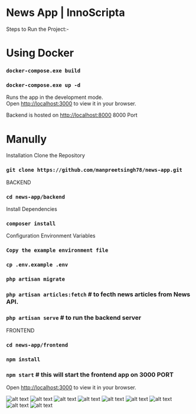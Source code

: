 # News App | InnoScripta

Steps to Run the Project:- 

# Using Docker

### `docker-compose.exe build`

### `docker-compose.exe up -d`

Runs the app in the development mode.\
Open [http://localhost:3000](http://localhost:3000) to view it in your browser.

Backend is hosted on [http://localhost:8000](http://localhost:8000) 
8000 Port


# Manully


Installation
Clone the Repository

### `git clone https://github.com/manpreetsingh78/news-app.git`
BACKEND
### `cd news-app/backend`

Install Dependencies
### `composer install`

Configuration
Environment Variables

### `Copy the example environment file `

### `cp .env.example .env`

### `php artisan migrate`

### `php artisan articles:fetch` # to fecth news articles from News API.

### `php artisan serve` # to run the backend server

FRONTEND
### `cd news-app/frontend`

### `npm install`

### `npm start` # this will start the frontend app on 3000 PORT

Open [http://localhost:3000](http://localhost:3000) to view it in your browser.


![alt text](images/image.png)
![alt text](images/image-1.png)
![alt text](images/image-2.png)
![alt text](images/image-3.png)
![alt text](images/image-4.png)
![alt text](images/image-5.png)
![alt text](images/image-6.png)
![alt text](images/image-7.png)
![alt text](images/image-8.png)